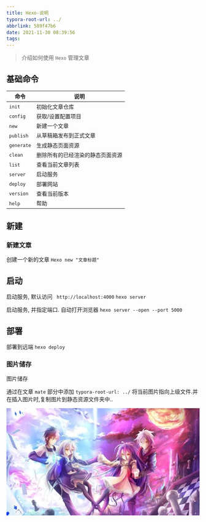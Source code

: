 ```yaml
---
title: Hexo-说明
typora-root-url: ../
abbrlink: 589f47b6
date: 2021-11-30 08:39:56
tags:
---
```


> 介绍如何使用 `Hexo` 管理文章

<!-- more -->



## 基础命令
| 命令       | 说明                             |
| ---------- | -------------------------------- |
| `init`     | 初始化文章仓库                   |
| `config`   | 获取/设置配置项目                |
| `new`      | 新建一个文章                     |
| `publish`  | 从草稿箱发布到正式文章           |
| `generate` | 生成静态页面资源                 |
| `clean`    | 删除所有的已经渲染的静态页面资源 |
| `list`     | 查看当前文章列表                 |
| `server`   | 启动服务                         |
| `deploy`   | 部署网站                         |
| `version`  | 查看当前版本                     |
| `help`     | 帮助                             |


## 新建

### 新建文章

创建一个新的文章
`Hexo new "文章标题"`



## 启动

启动服务, 默认访问 ` http://localhost:4000`
`hexo server`

启动服务, 并指定端口. 自动打开浏览器
`hexo server --open --port 5000`



## 部署

部署到远端
`hexo deploy`



### 图片储存

图片储存

通过在文章 `mate` 部分中添加 `typora-root-url: ../` 将当前图片指向上级文件.并在插入图片时,复制图片到静态资源文件夹中..



![图片](./images/2021-11/u=1257797105,1266894652&fm=26&fmt=auto.webp)



